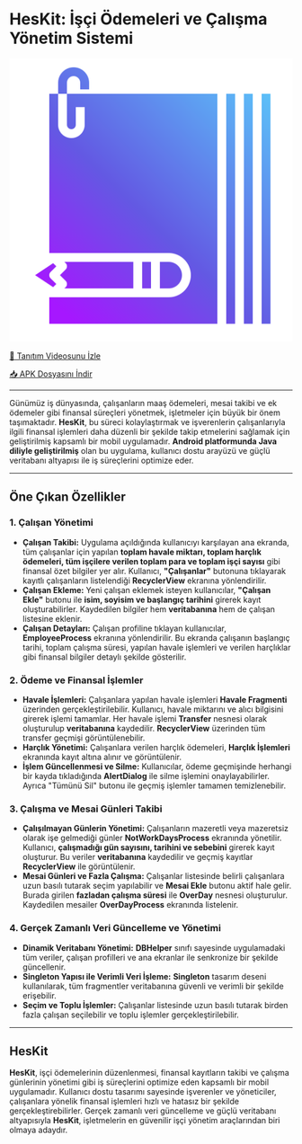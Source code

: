 # HesKit: İşçi Ödemeleri ve Çalışma Yönetim Sistemi

[![HesKit](https://github.com/menasy/HesKit-MobilApp/blob/main/OutFiles/heskit.png)](https://github.com/menasy/HesKit-MobilApp/blob/main/OutFiles/heskit.png)

[🎥 Tanıtım Videosunu İzle](https://github.com/menasy/Project_icons/blob/main/HesKitFiles/HesKitVideo.mkv)

[📥 APK Dosyasını İndir](https://github.com/menasy/HesKit-MobilApp/raw/main/OutFiles/HesKitV1.apk)

---

Günümüz iş dünyasında, çalışanların maaş ödemeleri, mesai takibi ve ek ödemeler gibi finansal süreçleri yönetmek, işletmeler için büyük bir önem taşımaktadır. **HesKit**, bu süreci kolaylaştırmak ve işverenlerin çalışanlarıyla ilgili finansal işlemleri daha düzenli bir şekilde takip etmelerini sağlamak için geliştirilmiş kapsamlı bir mobil uygulamadır. **Android platformunda Java diliyle geliştirilmiş** olan bu uygulama, kullanıcı dostu arayüzü ve güçlü veritabanı altyapısı ile iş süreçlerini optimize eder.

---

## **Öne Çıkan Özellikler**

### **1. Çalışan Yönetimi**

- **Çalışan Takibi:** Uygulama açıldığında kullanıcıyı karşılayan ana ekranda, tüm çalışanlar için yapılan **toplam havale miktarı, toplam harçlık ödemeleri, tüm işçilere verilen toplam para ve toplam işçi sayısı** gibi finansal özet bilgiler yer alır. Kullanıcı, **"Çalışanlar"** butonuna tıklayarak kayıtlı çalışanların listelendiği **RecyclerView** ekranına yönlendirilir.
- **Çalışan Ekleme:** Yeni çalışan eklemek isteyen kullanıcılar, **"Çalışan Ekle"** butonu ile **isim, soyisim ve başlangıç tarihini** girerek kayıt oluşturabilirler. Kaydedilen bilgiler hem **veritabanına** hem de çalışan listesine eklenir.
- **Çalışan Detayları:** Çalışan profiline tıklayan kullanıcılar, **EmployeeProcess** ekranına yönlendirilir. Bu ekranda çalışanın başlangıç tarihi, toplam çalışma süresi, yapılan havale işlemleri ve verilen harçlıklar gibi finansal bilgiler detaylı şekilde gösterilir.

### **2. Ödeme ve Finansal İşlemler**

- **Havale İşlemleri:** Çalışanlara yapılan havale işlemleri **Havale Fragmenti** üzerinden gerçekleştirilebilir. Kullanıcı, havale miktarını ve alıcı bilgisini girerek işlemi tamamlar. Her havale işlemi **Transfer** nesnesi olarak oluşturulup **veritabanına** kaydedilir. **RecyclerView** üzerinden tüm transfer geçmişi görüntülenebilir.
- **Harçlık Yönetimi:** Çalışanlara verilen harçlık ödemeleri, **Harçlık İşlemleri** ekranında kayıt altına alınır ve görüntülenir.
- **İşlem Güncellenmesi ve Silme:** Kullanıcılar, ödeme geçmişinde herhangi bir kayda tıkladığında **AlertDialog** ile silme işlemini onaylayabilirler. Ayrıca "Tümünü Sil" butonu ile geçmiş işlemler tamamen temizlenebilir.

### **3. Çalışma ve Mesai Günleri Takibi**

- **Çalışılmayan Günlerin Yönetimi:** Çalışanların mazeretli veya mazeretsiz olarak işe gelmediği günler **NotWorkDaysProcess** ekranında yönetilir. Kullanıcı, **çalışmadığı gün sayısını, tarihini ve sebebini** girerek kayıt oluşturur. Bu veriler **veritabanına** kaydedilir ve geçmiş kayıtlar **RecyclerView** ile görüntülenir.
- **Mesai Günleri ve Fazla Çalışma:** Çalışanlar listesinde belirli çalışanlara uzun basılı tutarak seçim yapılabilir ve **Mesai Ekle** butonu aktif hale gelir. Burada girilen **fazladan çalışma süresi** ile **OverDay** nesnesi oluşturulur. Kaydedilen mesailer **OverDayProcess** ekranında listelenir.

### **4. Gerçek Zamanlı Veri Güncelleme ve Yönetimi**

- **Dinamik Veritabanı Yönetimi:** **DBHelper** sınıfı sayesinde uygulamadaki tüm veriler, çalışan profilleri ve ana ekranlar ile senkronize bir şekilde güncellenir.
- **Singleton Yapısı ile Verimli Veri İşleme:** **Singleton** tasarım deseni kullanılarak, tüm fragmentler veritabanına güvenli ve verimli bir şekilde erişebilir.
- **Seçim ve Toplu İşlemler:** Çalışanlar listesinde uzun basılı tutarak birden fazla çalışan seçilebilir ve toplu işlemler gerçekleştirilebilir.

---

## **HesKit**

**HesKit**, işçi ödemelerinin düzenlenmesi, finansal kayıtların takibi ve çalışma günlerinin yönetimi gibi iş süreçlerini optimize eden kapsamlı bir mobil uygulamadır. Kullanıcı dostu tasarımı sayesinde işverenler ve yöneticiler, çalışanlara yönelik finansal işlemleri hızlı ve hatasız bir şekilde gerçekleştirebilirler. Gerçek zamanlı veri güncelleme ve güçlü veritabanı altyapısıyla **HesKit**, işletmelerin en güvenilir işçi yönetim araçlarından biri olmaya adaydır.

